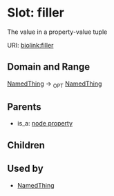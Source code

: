
# Slot: filler


The value in a property-value tuple

URI: [biolink:filler](https://w3id.org/biolink/vocab/filler)

## Domain and Range

[NamedThing](NamedThing.md) ->  <sub>OPT</sub> [NamedThing](NamedThing.md)

## Parents

 *  is_a: [node property](node_property.md)

## Children


## Used by

 * [NamedThing](NamedThing.md)
